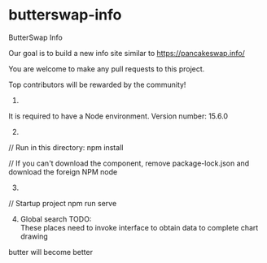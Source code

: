 # butterswap-info
ButterSwap Info

Our goal is to build a new info site similar to https://pancakeswap.info/

You are welcome to make any pull requests to this project.

Top contributors will be rewarded by the community!


1. 
It is required to have a Node environment. Version number: 15.6.0

2. 
// Run in this directory: 
npm install

// If you can't download the component, remove package-lock.json and download the foreign NPM node

3.
// Startup project
npm run serve 

4. Global search TODO:  
These places need to invoke interface to obtain data to complete chart drawing

butter will become better
